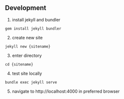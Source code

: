 

## Development

1. install jekyll and bundler
```
gem install jekyll bundler
```
2. create new site
```
jekyll new {sitename}
```
3. enter directory
```
cd {sitename}
```
4. test site locally
```
bundle exec jekyll serve
```
5. navigate to http://localhost:4000 in preferred browser



